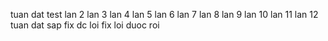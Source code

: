 tuan dat test
lan 2
lan 3
lan 4
lan 5
lan 6
lan 7
lan 8 lan 9
lan 10
lan 11
lan 12
tuan dat sap fix dc loi
fix loi duoc roi
